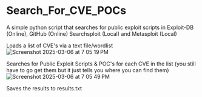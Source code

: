 # Search_For_CVE_POCs
A simple python script that searches for public exploit scripts in Exploit-DB (Online), GitHub (Online) Searchsploit (Local) and Metasploit (Local)

Loads a list of CVE's via a text file/wordlist
![Screenshot 2025-03-06 at 7 05 19 PM](https://github.com/user-attachments/assets/f2429eca-ef32-487d-b219-08e3a6348cfa)

Searches for Public Exploit Scripts & POC's for each CVE in the list (you still have to go get them but it just tells you where you can find them)
![Screenshot 2025-03-06 at 7 05 49 PM](https://github.com/user-attachments/assets/96febec1-ada8-49c0-83ae-52fa9d281550)

Saves the results to results.txt
